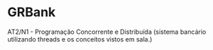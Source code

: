 # GRBank
AT2/N1 - Programação Concorrente e Distribuída (sistema bancário utilizando threads e os conceitos vistos em sala.)
